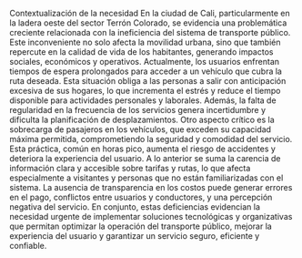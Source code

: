 Contextualización de la necesidad
En la ciudad de Cali, particularmente en la ladera oeste del sector Terrón Colorado, se evidencia una problemática creciente relacionada con la ineficiencia del sistema de transporte público. Este inconveniente no solo afecta la movilidad urbana, sino que también repercute en la calidad de vida de los habitantes, generando impactos sociales, económicos y operativos.
Actualmente, los usuarios enfrentan tiempos de espera prolongados para acceder a un vehículo que cubra la ruta deseada. Esta situación obliga a las personas a salir con anticipación excesiva de sus hogares, lo que incrementa el estrés y reduce el tiempo disponible para actividades personales y laborales. Además, la falta de regularidad en la frecuencia de los servicios genera incertidumbre y dificulta la planificación de desplazamientos.
Otro aspecto crítico es la sobrecarga de pasajeros en los vehículos, que exceden su capacidad máxima permitida, comprometiendo la seguridad y comodidad del servicio. Esta práctica, común en horas pico, aumenta el riesgo de accidentes y deteriora la experiencia del usuario.
A lo anterior se suma la carencia de información clara y accesible sobre tarifas y rutas, lo que afecta especialmente a visitantes y personas que no están familiarizadas con el sistema. La ausencia de transparencia en los costos puede generar errores en el pago, conflictos entre usuarios y conductores, y una percepción negativa del servicio.
En conjunto, estas deficiencias evidencian la necesidad urgente de implementar soluciones tecnológicas y organizativas que permitan optimizar la operación del transporte público, mejorar la experiencia del usuario y garantizar un servicio seguro, eficiente y confiable.
